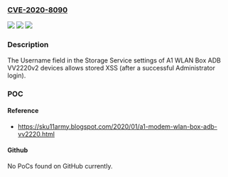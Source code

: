 ### [CVE-2020-8090](https://cve.mitre.org/cgi-bin/cvename.cgi?name=CVE-2020-8090)
![](https://img.shields.io/static/v1?label=Product&message=n%2Fa&color=blue)
![](https://img.shields.io/static/v1?label=Version&message=n%2Fa&color=blue)
![](https://img.shields.io/static/v1?label=Vulnerability&message=n%2Fa&color=brighgreen)

### Description

The Username field in the Storage Service settings of A1 WLAN Box ADB VV2220v2 devices allows stored XSS (after a successful Administrator login).

### POC

#### Reference
- https://sku11army.blogspot.com/2020/01/a1-modem-wlan-box-adb-vv2220.html

#### Github
No PoCs found on GitHub currently.

